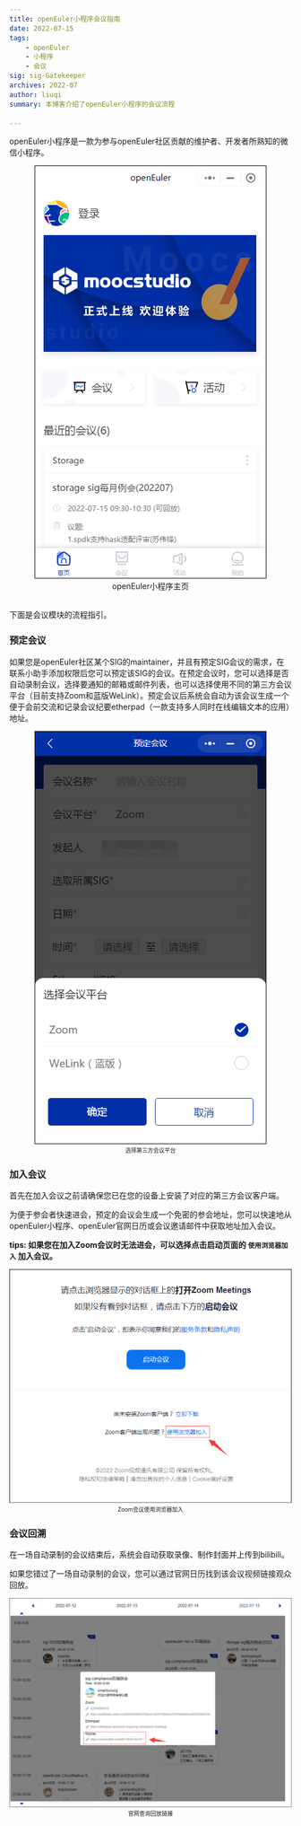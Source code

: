 ```yaml
--- 
title: openEuler小程序会议指南
date: 2022-07-15
tags:
    - openEuler
    - 小程序
    - 会议
sig: sig-Gatekeeper
archives: 2022-07
author: liuqi
summary: 本博客介绍了openEuler小程序的会议流程

---
```


openEuler小程序是一款为参与openEuler社区贡献的维护者、开发者所熟知的微信小程序。

<div align="center"><img src="2022-07-15-openeuler-miniprogram-guide-01.png" alt=""/></div>

<div align="center" font-size="10px"><span>openEuler小程序主页</span></div><br/>

下面是会议模块的流程指引。


### 预定会议

如果您是openEuler社区某个SIG的maintainer，并且有预定SIG会议的需求，在联系小助手添加权限后您可以预定该SIG的会议。在预定会议时，您可以选择是否自动录制会议，选择要通知的邮箱或邮件列表，也可以选择使用不同的第三方会议平台（目前支持Zoom和蓝版WeLink）。预定会议后系统会自动为该会议生成一个便于会前交流和记录会议纪要etherpad（一款支持多人同时在线编辑文本的应用）地址。
 
<div align="center"><img src="2022-07-15-openeuler-miniprogram-guide-02.png" alt=""/></div>

<div style="text-align:center;font-size:10px"><span>选择第三方会议平台</span></div>


### 加入会议

首先在加入会议之前请确保您已在您的设备上安装了对应的第三方会议客户端。

为便于参会者快速进会，预定的会议会生成一个免密的参会地址，您可以快速地从openEuler小程序、openEuler官网日历或会议邀请邮件中获取地址加入会议。

**tips: 如果您在加入Zoom会议时无法进会，可以选择点击启动页面的 `使用浏览器加入` 加入会议。**

<div style="text-align:center"><img src="2022-07-15-openeuler-miniprogram-guide-03.png" alt=""/></div>

<div style="text-align:center;font-size:10px"><span>Zoom会议使用浏览器加入</span></div>


### 会议回溯

在一场自动录制的会议结束后，系统会自动获取录像、制作封面并上传到bilibili。

如果您错过了一场自动录制的会议，您可以通过官网日历找到该会议视频链接观众回放。

<div style="text-align:center"><img src="2022-07-15-openeuler-miniprogram-guide-04.png" alt=""/></div>

<div style="text-align:center;font-size:10px"><span>官网查询回放链接</span></div>


